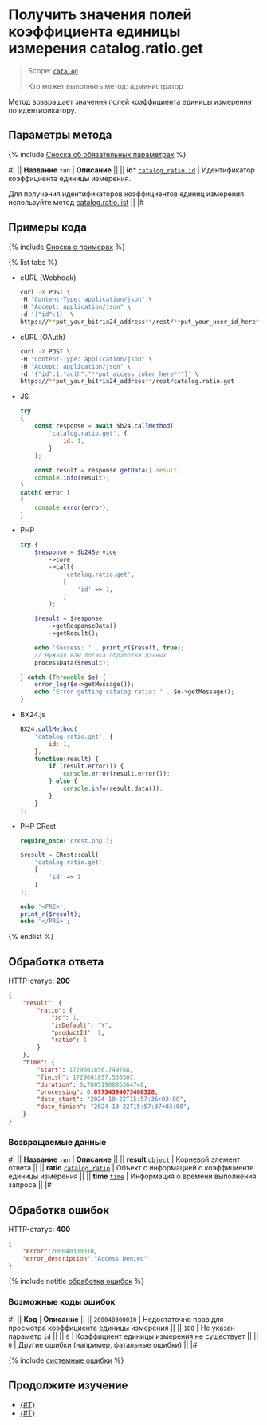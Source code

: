 # Получить значения полей коэффициента единицы измерения catalog.ratio.get

> Scope: [`catalog`](../../scopes/permissions.md)
>
> Кто может выполнять метод: администратор

Метод возвращает значения полей коэффициента единицы измерения по идентификатору.

## Параметры метода

{% include [Сноска об обязательных параметрах](../../../_includes/required.md) %}

#|
|| **Название**
`тип` | **Описание** ||
|| **id***
[`catalog_ratio.id`](../data-types.md#catalog_ratio) | Идентификатор коэффициента единицы измерения.

Для получения идентификаторов коэффициентов единиц измерения используйте метод [catalog.ratio.list](./catalog-ratio-list.md)
||
|#

## Примеры кода

{% include [Сноска о примерах](../../../_includes/examples.md) %}

{% list tabs %}

- cURL (Webhook)

    ```bash
    curl -X POST \
    -H "Content-Type: application/json" \
    -H "Accept: application/json" \
    -d '{"id":1}' \
    https://**put_your_bitrix24_address**/rest/**put_your_user_id_here**/**put_your_webbhook_here**/catalog.ratio.get
    ```

- cURL (OAuth)

    ```bash
    curl -X POST \
    -H "Content-Type: application/json" \
    -H "Accept: application/json" \
    -d '{"id":1,"auth":"**put_access_token_here**"}' \
    https://**put_your_bitrix24_address**/rest/catalog.ratio.get
    ```

- JS


    ```js
    try
    {
    	const response = await $b24.callMethod(
    		'catalog.ratio.get', {
    			id: 1,
    		}
    	);
    	
    	const result = response.getData().result;
    	console.info(result);
    }
    catch( error )
    {
    	console.error(error);
    }
    ```

- PHP


    ```php
    try {
        $response = $b24Service
            ->core
            ->call(
                'catalog.ratio.get',
                [
                    'id' => 1,
                ]
            );
    
        $result = $response
            ->getResponseData()
            ->getResult();
    
        echo 'Success: ' . print_r($result, true);
        // Нужная вам логика обработки данных
        processData($result);
    
    } catch (Throwable $e) {
        error_log($e->getMessage());
        echo 'Error getting catalog ratio: ' . $e->getMessage();
    }
    ```

- BX24.js

    ```js
    BX24.callMethod(
        'catalog.ratio.get', {
            id: 1,
        },
        function(result) {
            if (result.error()) {
                console.error(result.error());
            } else {
                console.info(result.data());
            }
        }
    );
    ```

- PHP CRest

    ```php
    require_once('crest.php');

    $result = CRest::call(
        'catalog.ratio.get',
        [
            'id' => 1
        ]
    );

    echo '<PRE>';
    print_r($result);
    echo '</PRE>';
    ```

{% endlist %}

## Обработка ответа

HTTP-статус: **200**

```json
{
    "result": {
        "ratio": {
            "id": 1,
            "isDefault": "Y",
            "productId": 1,
            "ratio": 1
        }
    },
    "time": {
        "start": 1729601856.749788,
        "finish": 1729601857.530307,
        "duration": 0.7805190086364746,
        "processing": 0.07734394073486328,
        "date_start": "2024-10-22T15:57:36+03:00",
        "date_finish": "2024-10-22T15:57:37+03:00",
    }
}
```

### Возвращаемые данные

#|
|| **Название**
`тип` | **Описание** ||
|| **result**
[`object`](../../data-types.md) | Корневой элемент ответа ||
|| **ratio**
[`catalog_ratio`](../data-types.md#catalog_ratio) | Объект с информацией о коэффициенте единицы измерения ||
|| **time**
[`time`](../../data-types.md) | Информация о времени выполнения запроса ||
|#

## Обработка ошибок

HTTP-статус: **400**

```json
{	
    "error":200040300010,
    "error_description":"Access Denied"
}
```

{% include notitle [обработка ошибок](../../../_includes/error-info.md) %}

### Возможные коды ошибок

#|
|| **Код** | **Описание** ||
|| `200040300010` | Недостаточно прав для просмотра коэффициента единицы измерения
||
|| `100` | Не указан параметр `id`
||
|| `0` | Коэффициент единицы измерения не существует
||
|| `0` | Другие ошибки (например, фатальные ошибки)
|| 
|#

{% include [системные ошибки](../../../_includes/system-errors.md) %}

## Продолжите изучение

- [{#T}](./catalog-ratio-list.md)
- [{#T}](./catalog-ratio-get-fields.md)

